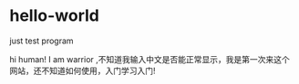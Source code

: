 # hello-world
just test program

hi human!
I am warrior ,不知道我输入中文是否能正常显示，我是第一次来这个网站，还不知道如何使用，入门学习入门!
